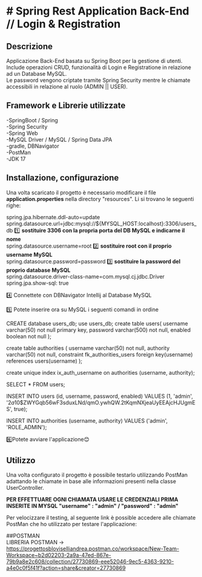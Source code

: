# # Spring Rest Application Back-End // Login & Registration

    
## Descrizione
Applicazione Back-End basata su Spring Boot per la gestione di utenti.   
Include operazioni CRUD, funzionalità di Login e Registratione in relazione ad un Database MySQL.  
Le password vengono criptate tramite Spring Security mentre le chiamate accessibili in relazione al ruolo (ADMIN || USER).    
  
## Framework e Librerie utilizzate
-SpringBoot / Spring  
-Spring Security  
-Spring Web  
-MySQL Driver / MySQL / Spring Data JPA  
-gradle, DBNavigator  
-PostMan  
-JDK 17  
  
## Installazione, configurazione 

Una volta scaricato il progetto è necessario modificare il file **application.properties** nella directory "resources". Li si trovano le seguenti righe:  

spring.jpa.hibernate.ddl-auto=update  
spring.datasource.url=jdbc:mysql://${MYSQL_HOST:localhost}:3306/users_db                                             1️⃣ **sostituire 3306 con la propria porta del DB MySQL e indicarne il nome**      
spring.datasource.username=root                                                                                      2️⃣ **sostituire root con il proprio username MySQL**     
spring.datasource.password=password                                                                                  3️⃣ **sostituire la password del proprio database MySQL**     
spring.datasource.driver-class-name=com.mysql.cj.jdbc.Driver  
spring.jpa.show-sql: true  

4️⃣ Connettete con DBNavigator Intellij al Database MySQL

5️⃣ Potete inserire ora su MySQL i seguenti comandi in ordine

CREATE database users_db;
use users_db;
create table users(
                        username varchar(50) not null primary key,
                        password varchar(500) not null,
                        enabled boolean not null
);

create table authorities (
                              username varchar(50) not null,
                              authority varchar(50) not null,
                              constraint fk_authorities_users foreign key(username) references users(username)
);

create unique index ix_auth_username on authorities (username, authority);

SELECT * FROM users;

INSERT INTO users (id, username, password, enabled)
VALUES (1, 'admin', '$2a$10$ZWYGqb56wF3sduxLNd/qmO.ywhQW.2tKqmNXjeaUyEEAjcHJUgmES', true);

INSERT INTO authorities (username, authority)
VALUES ('admin', 'ROLE_ADMIN');

6️⃣Potete avviare l'applicazione😊

## Utilizzo
Una volta configurato il progetto è possibile testarlo utilizzando PostMan adattando le chiamate in base alle informazioni presenti nella classe UserController.

**PER EFFETTUARE OGNI CHIAMATA USARE LE CREDENZIALI PRIMA INSERITE IN MYSQL "username" : "admin" / "password" : "admin"**
    
Per velocizzare il testing, al seguente link è possible accedere alle chiamate PostMan che ho utilizzato per testare l'applicazione:  
  
##POSTMAN  
LIBRERIA POSTMAN ->   https://progettosbloviselliandrea.postman.co/workspace/New-Team-Workspace~b2d02203-2a9a-47ed-867e-79b9a8e2c608/collection/27730869-eee52046-9ec5-4363-9210-a4e0c0f5f41f?action=share&creator=27730869
